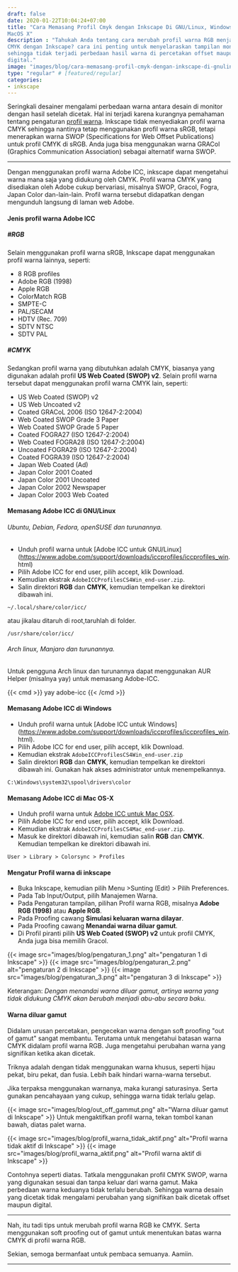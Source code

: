 ```yaml
---
draft: false
date: 2020-01-22T10:04:24+07:00
title: "Cara Memasang Profil Cmyk dengan Inkscape Di GNU/Linux, Windows Dan
MacOS X"
description : "Tahukah Anda tentang cara merubah profil warna RGB menjadi
CMYK dengan Inkscape? cara ini penting untuk menyelaraskan tampilan monitor,
sehingga tidak terjadi perbedaan hasil warna di percetakan offset maupun
digital."
image: "images/blog/cara-memasang-profil-cmyk-dengan-inkscape-di-gnulinux-windows-dan-mac-osx.png"
type: "regular" # [featured/regular]
categories:
- inkscape
---
```



Seringkali desainer mengalami perbedaan warna antara desain di monitor
dengan hasil setelah dicetak. Hal ini terjadi karena kurangnya pemahaman
tentang pengaturan [profil warna](https://en.wikipedia.org/wiki/ICC_profile).
Inkscape tidak menyediakan profil warna CMYK sehingga nantinya tetap menggunakan
profil warna sRGB, tetapi menerapkan warna SWOP (Specifications for Web Offset
Publications) untuk profil CMYK di sRGB. Anda juga bisa menggunakan warna GRACol
(Graphics Communication Association) sebagai alternatif warna SWOP.

***

Dengan menggunakan profil warna Adobe ICC, inkscape dapat mengetahui warna
mana saja yang didukung oleh CMYK. Profil warna CMYK yang disediakan oleh Adobe
cukup bervariasi, misalnya SWOP, Gracol, Fogra, Japan Color dan-lain-lain.
Profil warna tersebut didapatkan dengan mengunduh langsung di laman web Adobe.

#### Jenis profil warna Adobe ICC

##### #RGB

Selain menggunakan profil warna sRGB, Inkscape dapat menggunakan profil
warna lainnya, seperti:

* 8 RGB profiles
* Adobe RGB (1998)
* Apple RGB
* ColorMatch RGB
* SMPTE-C
* PAL/SECAM
* HDTV (Rec. 709)
* SDTV NTSC
* SDTV PAL

##### #CMYK

Sedangkan profil warna yang dibutuhkan adalah CMYK, biasanya yang
digunakan adalah profil **US Web Coated (SWOP) v2**. Selain profil warna
tersebut dapat menggunakan profil warna CMYK lain, seperti:

* US Web Coated (SWOP) v2
* US Web Uncoated v2
* Coated GRACoL 2006 (ISO 12647-2:2004)
* Web Coated SWOP Grade 3 Paper
* Web Coated SWOP Grade 5 Paper
* Coated FOGRA27 (ISO 12647-2:2004)
* Web Coated FOGRA28 (ISO 12647-2:2004)
* Uncoated FOGRA29 (ISO 12647-2:2004)
* Coated FOGRA39 (ISO 12647-2:2004)
* Japan Web Coated (Ad)
* Japan Color 2001 Coated
* Japan Color 2001 Uncoated
* Japan Color 2002 Newspaper
* Japan Color 2003 Web Coated

#### Memasang Adobe ICC di GNU/Linux

###### Ubuntu, Debian, Fedora, openSUSE dan turunannya.

* Unduh profil warna untuk [Adobe ICC untuk
GNU/Linux](https://www.adobe.com/support/downloads/iccprofiles/iccprofiles_win.
html)
* Pilih Adobe ICC for end user, pilih accept, klik Download.
* Kemudian ekstrak `AdobeICCProfilesCS4Win_end-user.zip`.
* Salin direktori **RGB** dan **CMYK**, kemudian tempelkan ke direktori
dibawah ini.

```
~/.local/share/color/icc/
```

atau jikalau ditaruh di root,taruhlah di folder.

```
/usr/share/color/icc/
```

###### Arch linux, Manjaro dan turunannya.

Untuk pengguna Arch linux dan turunannya dapat menggunakan AUR Helper (misalnya
yay) untuk memasang Adobe-ICC.

{{< cmd >}}
yay adobe-icc
{{< /cmd >}}

#### Memasang Adobe ICC di Windows

* Unduh profil warna untuk [Adobe ICC untuk
Windows](https://www.adobe.com/support/downloads/iccprofiles/iccprofiles_win.
html).
* Pilih Adobe ICC for end user, pilih accept, klik Download.
* Kemudian ekstrak `AdobeICCProfilesCS4Win_end-user.zip`
* Salin direktori **RGB** dan **CMYK**, kemudian tempelkan ke direktori
dibawah ini. Gunakan hak akses administrator untuk menempelkannya.

```
C:\Windows\system32\spool\drivers\color
```

#### Memasang Adobe ICC di Mac OS-X

* Unduh profil warna untuk [Adobe ICC untuk Mac
OSX](https://www.adobe.com/support/downloads/iccprofiles/iccprofiles_mac.html).
* Pilih Adobe ICC for end user, pilih accept, klik Download.
* Kemudian ekstrak `AdobeICCProfilesCS4Mac_end-user.zip`.
* Masuk ke direktori dibawah ini, kemudian salin **RGB** dan **CMYK**.
Kemudian tempelkan ke direktori dibawah ini.

```
User > Library > Colorsync > Profiles
```

#### Mengatur Profil warna di inkscape

* Buka Inkscape, kemudian pilih Menu >Sunting (Edit) > Pilih Preferences.
* Pada Tab Input/Output, pilih Manajemen Warna.
* Pada Pengaturan tampilan, pilihan Profil warna RGB, misalnya **Adobe RGB
(1998)** atau **Apple RGB**.
* Pada Proofing cawang **Simulasi keluaran warna dilayar**.
* Pada Proofing cawang **Menandai warna diluar gamut**.
* Di Profil piranti pilih **US Web Coated (SWOP) v2** untuk profil CMYK,
Anda juga bisa memilih Gracol.

{{< image src="images/blog/pengaturan_1.png" alt="pengaturan 1 di Inkscape" >}}
{{< image src="images/blog/pengaturan_2.png" alt="pengaturan 2 di Inkscape" >}}
{{< image src="images/blog/pengaturan_3.png" alt="pengaturan 3 di Inkscape" >}}

Keterangan:
_Dengan menandai warna diluar gamut, artinya warna yang tidak didukung CMYK
akan berubah menjadi abu-abu secara baku._

#### Warna diluar gamut

Didalam urusan percetakan, pengecekan warna dengan soft proofing "out of
gamut" sangat membantu. Terutama untuk mengetahui batasan warna CMYK didalam
profil warna RGB. Juga mengetahui perubahan warna yang signifikan ketika akan
dicetak.

Triknya adalah dengan tidak menggunakan warna khusus, seperti hijau pekat,
biru pekat, dan fusia. Lebih baik hindari warna-warna tersebut.

Jika terpaksa menggunakan warnanya, maka kurangi saturasinya. Serta
gunakan pencahayaan yang cukup, sehingga warna tidak terlalu gelap.

{{< image src="images/blog/out_off_gammut.png"
alt="Warna diluar gamut di Inkscape" >}}
Untuk mengaktifkan profil warna, tekan tombol kanan bawah, diatas palet warna.

{{< image src="images/blog/profil_warna_tidak_aktif.png"
alt="Profil warna tidak aktif di Inkscape" >}}
{{< image src="images/blog/profil_warna_aktif.png"
alt="Profil warna aktif di Inkscape" >}}

Contohnya seperti diatas. Tatkala menggunakan profil CMYK SWOP, warna
yang digunakan sesuai dan tanpa keluar dari warna gamut. Maka perbedaan warna
keduanya tidak terlalu berubah. Sehingga warna desain yang dicetak tidak
mengalami perubahan yang signifikan baik dicetak offset maupun digital.

***

Nah, itu tadi tips untuk merubah profil warna RGB ke CMYK. Serta menggunakan
soft proofing out of gamut untuk menentukan batas warna CMYK di profil warna
RGB.

Sekian, semoga bermanfaat untuk pembaca semuanya. Aamiin.

***
